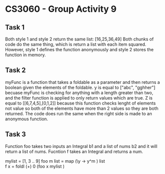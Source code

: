 # CS3060 - Group Activity 9

## Task 1
Both style 1 and style 2 return the same list: [16,25,36,49]
Both chunks of code do the same thing, which is return a list
with each item squared. However, style 1 defines the function
anonymously and style 2 stores the function in memory.


## Task 2

myFunc is a function that takes a foldable as a parameter and
then returns a boolean given the elements of the foldable. y
is equal to ["abc", "gghher"] becuase myFunc is checking for
anything with a length greater than two, and the filter function
is applied to only return values which are true. Z is equal to
[[6,7,4,5],[0,1,2]] because this function checks lenght of elements
not value so both of the elements have more than 2 values so they
are both returned. The code does run the same when the right side
is made to an anonymous function.

## Task 3

Function foo takes two inputs an Integral b1 and a list of nums b2
and it will return a list of nums. Fucntion f takes an Integral and
returns a num. 

mylist = [1, 3 .. 9]
foo  m  list = map   (\y ->  y^m   ) list            
f  x  = foldl  (+)  0  (foo  x  mylist  )    

